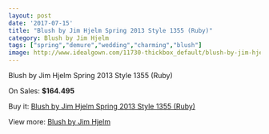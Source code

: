 ```yaml
---
layout: post
date: '2017-07-15'
title: "Blush by Jim Hjelm Spring 2013 Style 1355 (Ruby)"
category: Blush by Jim Hjelm
tags: ["spring","demure","wedding","charming","blush"]
image: http://www.idealgown.com/11730-thickbox_default/blush-by-jim-hjelm-spring-2013-style-1355-ruby.jpg
---
```

Blush by Jim Hjelm Spring 2013 Style 1355 (Ruby)

On Sales: **$164.495**
<a href="https://www.idealgown.com/en/blush-by-jim-hjelm/4766-blush-by-jim-hjelm-spring-2013-style-1355-ruby.html"><amp-img layout="responsive" width="600" height="600" src="//www.idealgown.com/11730-thickbox_default/blush-by-jim-hjelm-spring-2013-style-1355-ruby.jpg" alt="Blush by Jim Hjelm Spring 2013 Style 1355 (Ruby) 0" /></a>
<a href="https://www.idealgown.com/en/blush-by-jim-hjelm/4766-blush-by-jim-hjelm-spring-2013-style-1355-ruby.html"><amp-img layout="responsive" width="600" height="600" src="//www.idealgown.com/11732-thickbox_default/blush-by-jim-hjelm-spring-2013-style-1355-ruby.jpg" alt="Blush by Jim Hjelm Spring 2013 Style 1355 (Ruby) 1" /></a>
<a href="https://www.idealgown.com/en/blush-by-jim-hjelm/4766-blush-by-jim-hjelm-spring-2013-style-1355-ruby.html"><amp-img layout="responsive" width="600" height="600" src="//www.idealgown.com/11731-thickbox_default/blush-by-jim-hjelm-spring-2013-style-1355-ruby.jpg" alt="Blush by Jim Hjelm Spring 2013 Style 1355 (Ruby) 2" /></a>

Buy it: [Blush by Jim Hjelm Spring 2013 Style 1355 (Ruby)](https://www.idealgown.com/en/blush-by-jim-hjelm/4766-blush-by-jim-hjelm-spring-2013-style-1355-ruby.html "Blush by Jim Hjelm Spring 2013 Style 1355 (Ruby)")

View more: [Blush by Jim Hjelm](https://www.idealgown.com/en/58-blush-by-jim-hjelm "Blush by Jim Hjelm")